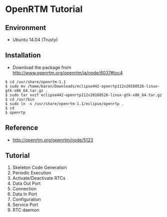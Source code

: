 # OpenRTM Tutorial

## Environment
* Ubuntu 14.04 (Trusty)


## Installation
* Download the package from http://www.openrtm.org/openrtm/ja/node/6037#toc4
```
$ cd /usr/share/openrtm-1.1
$ sudo mv /home/baron/Downloads/eclipse442-openrtp112v20160526-linux-gtk-x86_64.tar.gz .
$ sudo tar xvzf eclipse442-openrtp112v20160526-linux-gtk-x86_64.tar.gz
$ cd /usr/bin
$ sudo ln -s /usr/share/openrtm-1.1/eclipse/openrtp .
$ cd 
$ openrtp
```

## Reference
* http://openrtm.org/openrtm/node/5123

## Tutorial
1. Skeleton Code Generation
1. Periodic Execution
1. Activate/Deactivate RTCs
1. Data Out Port
1. Connection
1. Data In Port
1. Configuration
1. Service Port
1. RTC daemon
